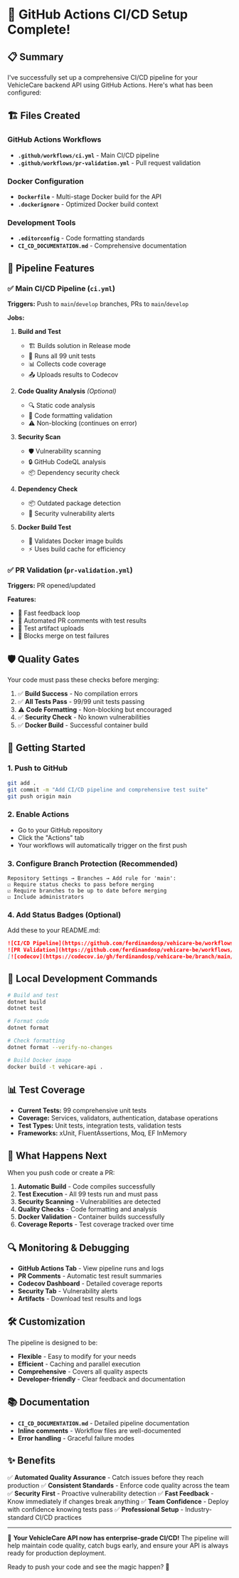 # 🚀 GitHub Actions CI/CD Setup Complete!

## 📋 Summary

I've successfully set up a comprehensive CI/CD pipeline for your VehicleCare backend API using GitHub Actions. Here's what has been configured:

## 🏗️ Files Created

### GitHub Actions Workflows
- **`.github/workflows/ci.yml`** - Main CI/CD pipeline
- **`.github/workflows/pr-validation.yml`** - Pull request validation

### Docker Configuration
- **`Dockerfile`** - Multi-stage Docker build for the API
- **`.dockerignore`** - Optimized Docker build context

### Development Tools
- **`.editorconfig`** - Code formatting standards
- **`CI_CD_DOCUMENTATION.md`** - Comprehensive documentation

## 🎯 Pipeline Features

### ✅ Main CI/CD Pipeline (`ci.yml`)

**Triggers:** Push to `main`/`develop` branches, PRs to `main`/`develop`

**Jobs:**
1. **Build and Test**
   - 🏗️ Builds solution in Release mode
   - 🧪 Runs all 99 unit tests
   - 📊 Collects code coverage
   - 📤 Uploads results to Codecov

2. **Code Quality Analysis** *(Optional)*
   - 🔍 Static code analysis
   - 📐 Code formatting validation
   - ⚠️ Non-blocking (continues on error)

3. **Security Scan**
   - 🛡️ Vulnerability scanning
   - 🔒 GitHub CodeQL analysis
   - 📦 Dependency security check

4. **Dependency Check**
   - 📦 Outdated package detection
   - 🚨 Security vulnerability alerts

5. **Docker Build Test**
   - 🐳 Validates Docker image builds
   - ⚡ Uses build cache for efficiency

### ✅ PR Validation (`pr-validation.yml`)

**Triggers:** PR opened/updated

**Features:**
- 🚀 Fast feedback loop
- 💬 Automated PR comments with test results
- 📁 Test artifact uploads
- 🚫 Blocks merge on test failures

## 🛡️ Quality Gates

Your code must pass these checks before merging:

1. ✅ **Build Success** - No compilation errors
2. ✅ **All Tests Pass** - 99/99 unit tests passing
3. ⚠️ **Code Formatting** - Non-blocking but encouraged
4. ✅ **Security Check** - No known vulnerabilities
5. ✅ **Docker Build** - Successful container build

## 🚀 Getting Started

### 1. Push to GitHub
```bash
git add .
git commit -m "Add CI/CD pipeline and comprehensive test suite"
git push origin main
```

### 2. Enable Actions
- Go to your GitHub repository
- Click the "Actions" tab
- Your workflows will automatically trigger on the first push

### 3. Configure Branch Protection (Recommended)
```
Repository Settings → Branches → Add rule for 'main':
☑️ Require status checks to pass before merging
☑️ Require branches to be up to date before merging
☑️ Include administrators
```

### 4. Add Status Badges (Optional)
Add these to your README.md:
```markdown
![CI/CD Pipeline](https://github.com/ferdinandosp/vehicare-be/workflows/CI%2FCD%20Pipeline/badge.svg)
![PR Validation](https://github.com/ferdinandosp/vehicare-be/workflows/PR%20Validation/badge.svg)
[![codecov](https://codecov.io/gh/ferdinandosp/vehicare-be/branch/main/graph/badge.svg)](https://codecov.io/gh/ferdinandosp/vehicare-be)
```

## 🔧 Local Development Commands

```bash
# Build and test
dotnet build
dotnet test

# Format code
dotnet format

# Check formatting
dotnet format --verify-no-changes

# Build Docker image
docker build -t vehicare-api .
```

## 📊 Test Coverage

- **Current Tests:** 99 comprehensive unit tests
- **Coverage:** Services, validators, authentication, database operations
- **Test Types:** Unit tests, integration tests, validation tests
- **Frameworks:** xUnit, FluentAssertions, Moq, EF InMemory

## 🎉 What Happens Next

When you push code or create a PR:

1. **Automatic Build** - Code compiles successfully
2. **Test Execution** - All 99 tests run and must pass
3. **Security Scanning** - Vulnerabilities are detected
4. **Quality Checks** - Code formatting and analysis
5. **Docker Validation** - Container builds successfully
6. **Coverage Reports** - Test coverage tracked over time

## 🔍 Monitoring & Debugging

- **GitHub Actions Tab** - View pipeline runs and logs
- **PR Comments** - Automatic test result summaries
- **Codecov Dashboard** - Detailed coverage reports
- **Security Tab** - Vulnerability alerts
- **Artifacts** - Download test results and logs

## 🛠️ Customization

The pipeline is designed to be:
- **Flexible** - Easy to modify for your needs
- **Efficient** - Caching and parallel execution
- **Comprehensive** - Covers all quality aspects
- **Developer-friendly** - Clear feedback and documentation

## 📚 Documentation

- **`CI_CD_DOCUMENTATION.md`** - Detailed pipeline documentation
- **Inline comments** - Workflow files are well-documented
- **Error handling** - Graceful failure modes

## ✨ Benefits

✅ **Automated Quality Assurance** - Catch issues before they reach production
✅ **Consistent Standards** - Enforce code quality across the team
✅ **Security First** - Proactive vulnerability detection
✅ **Fast Feedback** - Know immediately if changes break anything
✅ **Team Confidence** - Deploy with confidence knowing tests pass
✅ **Professional Setup** - Industry-standard CI/CD practices

---

🎯 **Your VehicleCare API now has enterprise-grade CI/CD!** The pipeline will help maintain code quality, catch bugs early, and ensure your API is always ready for production deployment.

Ready to push your code and see the magic happen? 🚀
